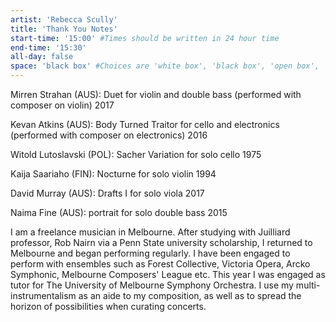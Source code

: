 ```yaml
---
artist: 'Rebecca Scully'
title: 'Thank You Notes'
start-time: '15:00' #Times should be written in 24 hour time
end-time: '15:30'
all-day: false
space: 'black box' #Choices are 'white box', 'black box', 'open box', 'grounds'
---
```

<!-- Description -->
Mirren Strahan (AUS): Duet for violin and double bass (performed with composer on violin) 2017

Kevan Atkins (AUS): Body Turned Traitor for cello and electronics (performed with composer on electronics) 2016

Witold Lutoslavski (POL): Sacher Variation for solo cello 1975

Kaija Saariaho (FIN): Nocturne for solo violin 1994

David Murray (AUS): Drafts I for solo viola 2017

Naima Fine (AUS): portrait for solo double bass 2015


<!-- Bio -->
I am a freelance musician in Melbourne. After studying with Juilliard professor, Rob Nairn via a Penn State university scholarship, I returned to Melbourne and began performing regularly. I have been engaged to perform with ensembles such as Forest Collective, Victoria Opera, Arcko Symphonic, Melbourne Composers' League etc. This year I was engaged as tutor for The University of Melbourne Symphony Orchestra. I use my multi-instrumentalism as an aide to my composition, as well as to spread the horizon of possibilities when curating concerts.
